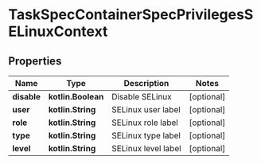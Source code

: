 # TaskSpecContainerSpecPrivilegesSELinuxContext

## Properties

| Name        | Type               | Description         | Notes      |
|-------------|--------------------|---------------------|------------|
| **disable** | **kotlin.Boolean** | Disable SELinux     | [optional] |
| **user**    | **kotlin.String**  | SELinux user label  | [optional] |
| **role**    | **kotlin.String**  | SELinux role label  | [optional] |
| **type**    | **kotlin.String**  | SELinux type label  | [optional] |
| **level**   | **kotlin.String**  | SELinux level label | [optional] |



